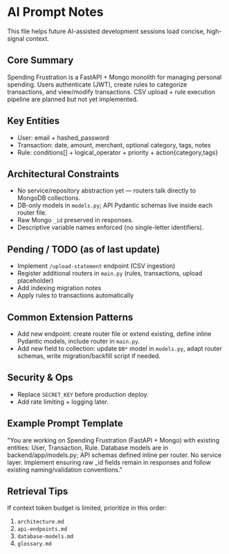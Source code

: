 # AI Prompt Notes

This file helps future AI-assisted development sessions load concise, high-signal context.

## Core Summary
Spending Frustration is a FastAPI + Mongo monolith for managing personal spending. Users authenticate (JWT), create rules to categorize transactions, and view/modify transactions. CSV upload + rule execution pipeline are planned but not yet implemented.

## Key Entities
- User: email + hashed_password
- Transaction: date, amount, merchant, optional category, tags, notes
- Rule: conditions[] + logical_operator + priority + action{category,tags}

## Architectural Constraints
- No service/repository abstraction yet — routers talk directly to MongoDB collections.
- DB-only models in `models.py`; API Pydantic schemas live inside each router file.
- Raw Mongo `_id` preserved in responses.
- Descriptive variable names enforced (no single-letter identifiers).

## Pending / TODO (as of last update)
- Implement `/upload-statement` endpoint (CSV ingestion)
- Register additional routers in `main.py` (rules, transactions, upload placeholder)
- Add indexing migration notes
- Apply rules to transactions automatically

## Common Extension Patterns
- Add new endpoint: create router file or extend existing, define inline Pydantic models, include router in `main.py`.
- Add new field to collection: update `DB*` model in `models.py`, adapt router schemas, write migration/backfill script if needed.

## Security & Ops
- Replace `SECRET_KEY` before production deploy.
- Add rate limiting + logging later.

## Example Prompt Template
"You are working on Spending Frustration (FastAPI + Mongo) with existing entities: User, Transaction, Rule. Database models are in backend/app/models.py; API schemas defined inline per router. No service layer. Implement <feature> ensuring raw _id fields remain in responses and follow existing naming/validation conventions."

## Retrieval Tips
If context token budget is limited, prioritize in this order:
1. `architecture.md`
2. `api-endpoints.md`
3. `database-models.md`
4. `glossary.md`

